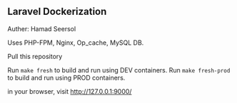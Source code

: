 
## Laravel Dockerization 

Auther: Hamad Seersol

Uses PHP-FPM, Nginx, Op_cache, MySQL DB.

Pull this repository

Run `make fresh` to build and run using DEV containers.
Run `make fresh-prod` to build and run using PROD containers.

in your browser, visit http://127.0.0.1:9000/
